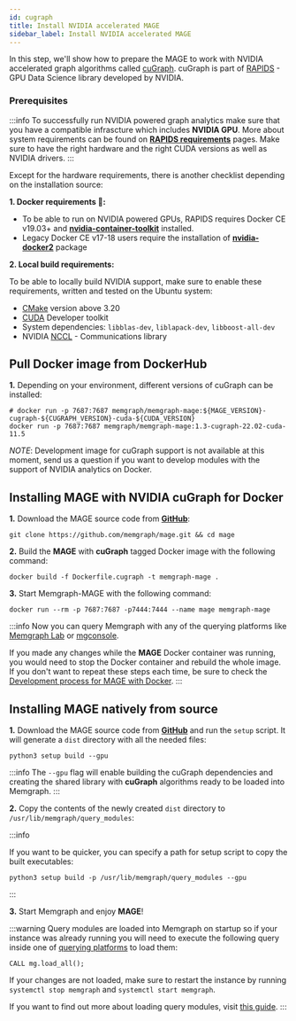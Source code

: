 ```yaml
---
id: cugraph
title: Install NVIDIA accelerated MAGE
sidebar_label: Install NVIDIA accelerated MAGE
---
```


In this step, we'll show how to prepare the MAGE to work with NVIDIA accelerated graph algorithms
called [cuGraph](https://github.com/rapidsai/cugraph). cuGraph is part of  [RAPIDS](https://rapids.ai/) - GPU Data Science library developed by NVIDIA.

### Prerequisites
:::info 
To successfully run NVIDIA powered graph analytics make sure that you have a compatible infrascture which includes **NVIDIA GPU**. More about system requirements can be found on [**RAPIDS requirements**](https://rapids.ai/start.html#requirements) pages. Make sure to have the right hardware and the right CUDA versions as well as NVIDIA drivers. 
:::

Except for the hardware requirements, there is another checklist depending on the installation source:

**1. Docker requirements :whale::**
- To be able to run on NVIDIA powered GPUs, RAPIDS requires Docker CE v19.03+ and [**nvidia-container-toolkit**](https://github.com/NVIDIA/nvidia-docker#quickstart) installed.
- Legacy Docker CE v17-18 users require the installation of [**nvidia-docker2**](https://github.com/NVIDIA/nvidia-docker/wiki/Installation-(version-2.0)) package  

**2. Local build requirements:**

To be able to locally build NVIDIA support, make sure to enable these requirements, written and tested on the Ubuntu system:

- [CMake](https://cmake.org/) version above 3.20
- [CUDA](https://developer.nvidia.com/cuda-toolkit) Developer toolkit 
- System dependencies: `libblas-dev`, `liblapack-dev`, `libboost-all-dev`
- NVIDIA [NCCL](https://developer.nvidia.com/nccl) - Communications library

## Pull Docker image from DockerHub

**1.** Depending on your environment, different versions of cuGraph can be installed:

```shell
# docker run -p 7687:7687 memgraph/memgraph-mage:${MAGE_VERSION}-cugraph-${CUGRAPH_VERSION}-cuda-${CUDA_VERSION}
docker run -p 7687:7687 memgraph/memgraph-mage:1.3-cugraph-22.02-cuda-11.5
```

*NOTE*: Development image for cuGraph support is not available at this moment, send us a question if you want to develop modules with the support of NVIDIA analytics on Docker.
## Installing MAGE with NVIDIA cuGraph for Docker

**1.** Download the MAGE source code from
**[GitHub](https://github.com/memgraph/mage)**:

```shell
git clone https://github.com/memgraph/mage.git && cd mage
```

**2.** Build the **MAGE** with **cuGraph** tagged Docker image with the following command:

```shell
docker build -f Dockerfile.cugraph -t memgraph-mage .
```

**3.** Start Memgraph-MAGE with the following command:

```shell
docker run --rm -p 7687:7687 -p7444:7444 --name mage memgraph-mage
```

:::info
Now you can query Memgraph with any of the querying platforms like [Memgraph
Lab](https://memgraph.com/product/lab) or
[mgconsole](https://github.com/memgraph/mgconsole).

If you made any changes while the **MAGE** Docker container was running, you
would need to stop the Docker container and rebuild the whole image. If you
don't want to repeat these steps each time, be sure to check the [Development
process for MAGE with
Docker](https://github.com/memgraph/mage#developing-mage-with-docker).
:::

## Installing MAGE natively from source

**1.** Download the MAGE source code from
**[GitHub](https://github.com/memgraph/mage)** and run the `setup` script. It
will generate a `dist` directory with all the needed files:

```shell
python3 setup build --gpu
```

:::info
The `--gpu` flag will enable building the cuGraph dependencies and creating the shared library with **cuGraph** algorithms ready to be loaded into Memgraph. 
:::

**2.** Copy the contents of the newly created `dist` directory to
`/usr/lib/memgraph/query_modules`:

:::info

If you want to be quicker, you can specify a path for setup script to copy the
built executables:

```shell
python3 setup build -p /usr/lib/memgraph/query_modules --gpu
```

:::

**3.** Start Memgraph and enjoy **MAGE**!

:::warning Query modules are loaded into Memgraph on startup so if your instance
was already running you will need to execute the following query inside one of
[querying platforms](https://memgraph.com/docs/memgraph/connect-to-memgraph) to
load them:

```
CALL mg.load_all();
```

If your changes are not loaded, make sure to restart the instance by running
`systemctl stop memgraph` and `systemctl start memgraph`.

If you want to find out more about loading query modules, visit [this
guide](/usage/loading-modules.md).
:::

